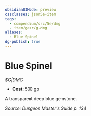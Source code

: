 ```yaml
---
obsidianUIMode: preview
cssclasses: json5e-item
tags:
  - compendium/src/5e/dmg
  - item/gear/g-dmg
aliases:
  - Blue Spinel
dg-publish: true
---
```

# Blue Spinel
*$G|DMG*  

- **Cost**: 500 gp

A transparent deep blue gemstone.

*Source: Dungeon Master's Guide p. 134*